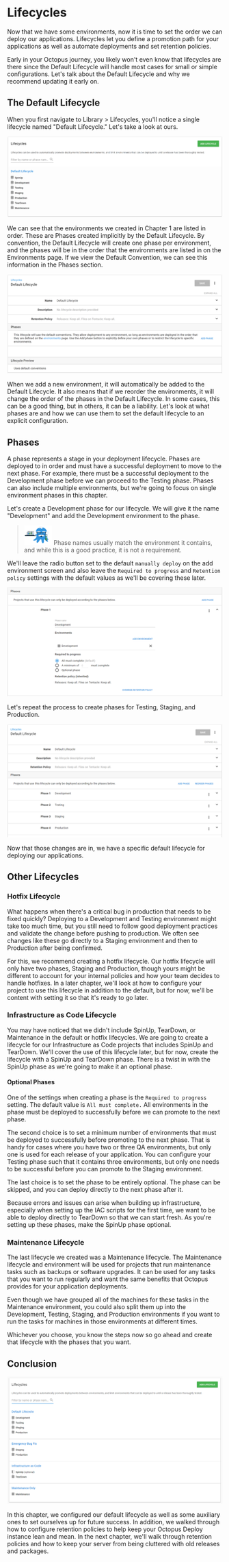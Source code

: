 # Lifecycles

Now that we have some environments, now it is time to set the order we can deploy our applications.  Lifecycles let you define a promotion path for your applications as well as automate deployments and set retention policies.

Early in your Octopus journey, you likely won't even know that lifecycles are there since the Default Lifecycle will handle most cases for small or simple configurations. Let's talk about the Default Lifecycle and why we recommend updating it early on.

## The Default Lifecycle

When you first navigate to Library > Lifecycles, you'll notice a single lifecycle named "Default Lifecycle." Let's take a look at ours.

![](images/chapter002-default-lifecycle.png)

We can see that the environments we created in Chapter 1 are listed in order. These are Phases created implicitly by the Default Lifecycle. By convention, the Default Lifecycle will create one phase per environment, and the phases will be in the order that the environments are listed in on the Environments page. If we view the Default Convention, we can see this information in the Phases section.

![](images/chapter002-default-lifecycle-view.png)

When we add a new environment, it will automatically be added to the Default Lifecycle. It also means that if we reorder the environments, it will change the order of the phases in the Default Lifecycle. In some cases, this can be a good thing, but in others, it can be a liability. Let's look at what phases are and how we can use them to set the default lifecycle to an explicit configuration.

## Phases

A phase represents a stage in your deployment lifecycle. Phases are deployed to in order and must have a successful deployment to move to the next phase. For example, there must be a successful deployment to the Development phase before we can proceed to the Testing phase. Phases can also include multiple environments, but we're going to focus on single environment phases in this chapter.

Let's create a Development phase for our lifecycle. We will give it the name "Development" and add the Development environment to the phase.

> ![](images/professoroctopus.png) Phase names usually match the environment it contains, and while this is a good practice, it is not a requirement.

We'll leave the radio button set to the default `manually deploy` on the add environment screen and also leave the `Required to progress` and `Retention policy` settings with the default values as we'll be covering these later.

![](images/chapter002-default-lifecycle-add-development-phase.png)

Let's repeat the process to create phases for Testing, Staging, and Production.

![](images/chapter002-default-lifecycle-explicit-phases.png)

Now that those changes are in, we have a specific default lifecycle for deploying our applications.

## Other Lifecycles

### Hotfix Lifecycle

What happens when there's a critical bug in production that needs to be fixed quickly? Deploying to a Development and Testing environment might take too much time, but you still need to follow good deployment practices and validate the change before pushing to production. We often see changes like these go directly to a Staging environment and then to Production after being confirmed.

For this, we recommend creating a hotfix lifecycle. Our hotfix lifecycle will only have two phases, Staging and Production, though yours might be different to account for your internal policies and how your team decides to handle hotfixes. In a later chapter, we'll look at how to configure your project to use this lifecycle in addition to the default, but for now, we'll be content with setting it so that it's ready to go later.

### Infrastructure as Code Lifecycle

You may have noticed that we didn't include SpinUp, TearDown, or Maintenance in the default or hotfix lifecycles. We are going to create a lifecycle for our Infrastructure as Code projects that includes SpinUp and TearDown. We'll cover the use of this lifecycle later, but for now, create the lifecycle with a SpinUp and TearDown phase. There is a twist in with the SpinUp phase as we're going to make it an optional phase.

#### Optional Phases

One of the settings when creating a phase is the `Required to progress` setting.  The default value is `All must complete.`  All environments in the phase must be deployed to successfully before we can promote to the next phase.

The second choice is to set a minimum number of environments that must be deployed to successfully before promoting to the next phase. That is handy for cases where you have two or three QA environments, but only one is used for each release of your application. You can configure your Testing phase such that it contains three environments, but only one needs to be successful before you can promote to the Staging environment.

The last choice is to set the phase to be entirely optional. The phase can be skipped, and you can deploy directly to the next phase after it.

Because errors and issues can arise when building up infrastructure, especially when setting up the IAC scripts for the first time, we want to be able to deploy directly to TearDown so that we can start fresh. As you're setting up these phases, make the SpinUp phase optional.

### Maintenance Lifecycle

The last lifecycle we created was a Maintenance lifecycle. The Maintenance lifecycle and environment will be used for projects that run maintenance tasks such as backups or software upgrades. It can be used for any tasks that you want to run regularly and want the same benefits that Octopus provides for your application deployments.

Even though we have grouped all of the machines for these tasks in the Maintenance environment, you could also split them up into the Development, Testing, Staging, and Production environments if you want to run the tasks for machines in those environments at different times.

Whichever you choose, you know the steps now so go ahead and create that lifecycle with the phases that you want.

## Conclusion

![](images/chapter001-alllifecycles.png)

In this chapter, we configured our default lifecycle as well as some auxiliary ones to set ourselves up for future success. In addition, we walked through how to configure retention policies to help keep your Octopus Deploy instance lean and mean.  In the next chapter, we'll walk through retention policies and how to keep your server from being cluttered with old releases and packages.